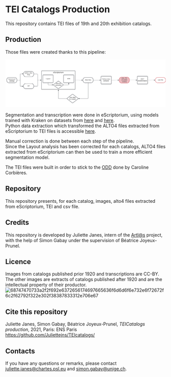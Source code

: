 # TEI Catalogs Production

This repository contains TEI files of 19th and 20th exhibition catalogs. 

## Production
Those files were created thanks to this pipeline:

<p class="float" align="center">
<img src="./pipeline.png">
  </p>

Segmentation and transcription were done in eScriptorium, using models trained with Kraken on datasets from [here](https://github.com/Juliettejns/cataloguesSegmentationOCR) and [here](https://github.com/Juliettejns/cataloguesOCR).<br/>
Python data extraction which transformed the ALTO4 files extracted from eScriptorium to TEI files is accessible [here](https://github.com/Juliettejns/extractionCatalogs).

Manual correction is done between each step of the pipeline.
<br/>Since the Layout analysis has been corrected for each catalogs, ALTO4 files extracted from eScriptorium can then be used to train a more efficient segmentation model.

The TEI files were built in order to stick to the [ODD](https://github.com/carolinecorbieres/ArtlasCatalogues/blob/master/5_ImproveGROBIDoutput/ODD/ODD_VisualContagions.xml) done by Caroline Corbières.

## Repository
This repository presents, for each catalog, images, alto4 files extracted from eScriptorium, TEI and csv file.

## Credits
This repository is developed by Juliette Janes, intern of the [Artl@s](https://artlas.huma-num.fr/fr/) project, with the help of Simon Gabay under the supervision of Béatrice Joyeux-Prunel.

## Licence
Images from catalogs published prior 1920 and transcriptions are CC-BY. </br>
The other images are extracts of catalogs published after 1920 and are the intellectual property of their productor.</br>
![68747470733a2f2f692e6372656174697665636f6d6d6f6e732e6f72672f6c2f62792f322e302f38387833312e706e67](https://user-images.githubusercontent.com/56683417/115525743-a78d2400-a28f-11eb-8e45-4b6e3265a527.png)

## Cite this repository
Juliette Janes, Simon Gabay, Béatrice Joyeux-Prunel, _TEICatalogs production_, 2021, Paris: ENS Paris https://github.com/Juliettejns/TEIcatalogs/

## Contacts
If you have any questions or remarks, please contact juliette.janes@chartes.psl.eu and simon.gabay@unige.ch.
